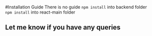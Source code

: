 #Installation Guide
There is no guide 
`npm install` into backend folder<br>
`npm install` into react-main folder<br>

## Let me know if you have any queries